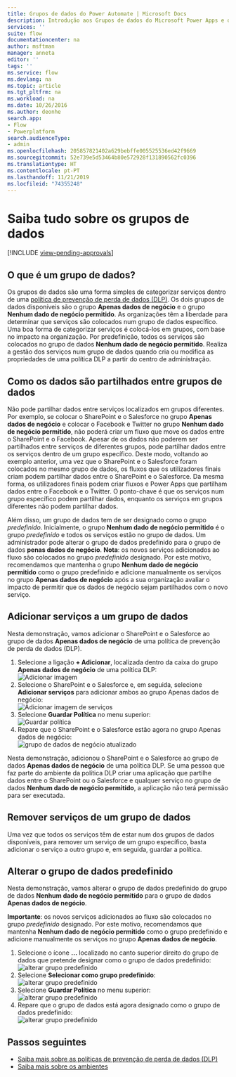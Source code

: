 ```yaml
---
title: Grupos de dados do Power Automate | Microsoft Docs
description: Introdução aos Grupos de dados do Microsoft Power Apps e do Power Automate.
services: ''
suite: flow
documentationcenter: na
author: msftman
manager: anneta
editor: ''
tags: ''
ms.service: flow
ms.devlang: na
ms.topic: article
ms.tgt_pltfrm: na
ms.workload: na
ms.date: 10/26/2016
ms.author: deonhe
search.app:
- Flow
- Powerplatform
search.audienceType:
- admin
ms.openlocfilehash: 205857821402a629bebffe005525536ed42f9669
ms.sourcegitcommit: 52e739e5d53464b80e572928f131890562fc0396
ms.translationtype: HT
ms.contentlocale: pt-PT
ms.lasthandoff: 11/21/2019
ms.locfileid: "74355248"
---
```

# <a name="learn-all-about-data-groups"></a>Saiba tudo sobre os grupos de dados
[!INCLUDE [view-pending-approvals](includes/cc-rebrand.md)]
## <a name="what-is-a-data-group"></a>O que é um grupo de dados?
Os grupos de dados são uma forma simples de categorizar serviços dentro de uma [política de prevenção de perda de dados (DLP)](prevent-data-loss.md). Os dois grupos de dados disponíveis são o grupo **Apenas dados de negócio** e o grupo **Nenhum dado de negócio permitido**. As organizações têm a liberdade para determinar que serviços são colocados num grupo de dados específico. Uma boa forma de categorizar serviços é colocá-los em grupos, com base no impacto na organização. Por predefinição, todos os serviços são colocados no grupo de dados **Nenhum dado de negócio permitido**. Realiza a gestão dos serviços num grupo de dados quando cria ou modifica as propriedades de uma política DLP a partir do centro de administração.

## <a name="how-data-is-shared-between-data-groups"></a>Como os dados são partilhados entre grupos de dados
Não pode partilhar dados entre serviços localizados em grupos diferentes. Por exemplo, se colocar o SharePoint e o Salesforce no grupo **Apenas dados de negócio** e colocar o Facebook e Twitter no grupo **Nenhum dado de negócio permitido**, não poderá criar um fluxo que move os dados entre o SharePoint e o Facebook. Apesar de os dados não poderem ser partilhados entre serviços de diferentes grupos, pode partilhar dados entre os serviços dentro de um grupo específico. Deste modo, voltando ao exemplo anterior, uma vez que o SharePoint e o Salesforce foram colocados no mesmo grupo de dados, os fluxos que os utilizadores finais criam podem partilhar dados entre o SharePoint e o Salesforce. Da mesma forma, os utilizadores finais podem criar fluxos e Power Apps que partilham dados entre o Facebook e o Twitter. O ponto-chave é que os serviços num grupo específico podem partilhar dados, enquanto os serviços em grupos diferentes não podem partilhar dados.  

Além disso, um grupo de dados tem de ser designado como o grupo *predefinido*. Inicialmente, o grupo **Nenhum dado de negócio permitido** é o grupo *predefinido* e todos os serviços estão no grupo de dados. Um administrador pode alterar o grupo de dados predefinido para o grupo de dados **penas dados de negócio**. **Nota**: os novos serviços adicionados ao fluxo são colocados no grupo *predefinido* designado. Por este motivo, recomendamos que mantenha o grupo **Nenhum dado de negócio permitido** como o grupo predefinido e adicione manualmente os serviços no grupo **Apenas dados de negócio** após a sua organização avaliar o impacto de permitir que os dados de negócio sejam partilhados com o novo serviço.

## <a name="add-services-to-a-data-group"></a>Adicionar serviços a um grupo de dados
Nesta demonstração, vamos adicionar o SharePoint e o Salesforce ao grupo de dados **Apenas dados de negócio** de uma política de prevenção de perda de dados (DLP). 

1. Selecione a ligação **+ Adicionar**, localizada dentro da caixa do grupo **Apenas dados de negócio** de uma política DLP:    
   ![Adicionar imagem](./media/introduction-to-data-groups/add-to-data-group-1.png)  
2. Selecione o SharePoint e o Salesforce e, em seguida, selecione **Adicionar serviços** para adicionar ambos ao grupo Apenas dados de negócio:    
   ![Adicionar imagem de serviços](./media/introduction-to-data-groups/add-to-data-group-2.png)  
3. Selecione **Guardar Política** no menu superior:  
   ![Guardar política](./media/introduction-to-data-groups/add-to-data-group-4.png) 
4. Repare que o SharePoint e o Salesforce estão agora no grupo Apenas dados de negócio:  
   ![grupo de dados de negócio atualizado](./media/introduction-to-data-groups/add-to-data-group-3.png)   

Nesta demonstração, adicionou o SharePoint e o Salesforce ao grupo de dados **Apenas dados de negócio** de uma política DLP. Se uma pessoa que faz parte do ambiente da política DLP criar uma aplicação que partilhe dados entre o SharePoint ou o Salesforce e qualquer serviço no grupo de dados **Nenhum dado de negócio permitido**, a aplicação não terá permissão para ser executada.

## <a name="remove-services-from-a-data-group"></a>Remover serviços de um grupo de dados
Uma vez que todos os serviços têm de estar num dos grupos de dados disponíveis, para remover um serviço de um grupo específico, basta adicionar o serviço a outro grupo e, em seguida, guardar a política.  

## <a name="change-the-default-data-group"></a>Alterar o grupo de dados predefinido
Nesta demonstração, vamos alterar o grupo de dados predefinido do grupo de dados **Nenhum dado de negócio permitido** para o grupo de dados **Apenas dados de negócio**.  

**Importante**: os novos serviços adicionados ao fluxo são colocados no grupo *predefinido* designado. Por este motivo, recomendamos que mantenha **Nenhum dado de negócio permitido** como o grupo predefinido e adicione manualmente os serviços no grupo **Apenas dados de negócio**.

1. Selecione o ícone **…** localizado no canto superior direito do grupo de dados que pretende designar como o grupo de dados predefinido:    
   ![alterar grupo predefinido](./media/introduction-to-data-groups/default-data-group-0.png)  
2. Selecione **Selecionar como grupo predefinido**:  
   ![alterar grupo predefinido](./media/introduction-to-data-groups/default-data-group-1.png)   
3. Selecione **Guardar Política** no menu superior:  
   ![alterar grupo predefinido](./media/introduction-to-data-groups/add-to-data-group-4.png) 
4. Repare que o grupo de dados está agora designado como o grupo de dados predefinido:  
   ![alterar grupo predefinido](./media/introduction-to-data-groups/default-data-group-2.png)   

## <a name="next-steps"></a>Passos seguintes
* [Saiba mais sobre as políticas de prevenção de perda de dados (DLP)](prevent-data-loss.md)
* [Saiba mais sobre os ambientes](environments-overview-admin.md)   

